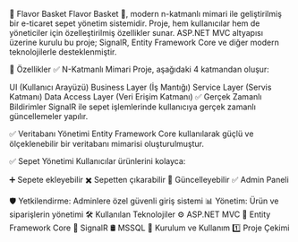 🛒 Flavor Basket
Flavor Basket 🚀, modern n-katmanlı mimari ile geliştirilmiş bir e-ticaret sepet yönetim sistemidir. Proje, hem kullanıcılar hem de yöneticiler için özelleştirilmiş özellikler sunar. ASP.NET MVC altyapısı üzerine kurulu bu proje; SignalR, Entity Framework Core ve diğer modern teknolojilerle desteklenmiştir.

🌟 Özellikler
✅ N-Katmanlı Mimari
Proje, aşağıdaki 4 katmandan oluşur:

UI (Kullanıcı Arayüzü)
Business Layer (İş Mantığı)
Service Layer (Servis Katmanı)
Data Access Layer (Veri Erişim Katmanı)
✅ Gerçek Zamanlı Bildirimler
SignalR ile sepet işlemlerinde kullanıcıya gerçek zamanlı güncellemeler yapılır.

✅ Veritabanı Yönetimi
Entity Framework Core kullanılarak güçlü ve ölçeklenebilir bir veritabanı mimarisi oluşturulmuştur.

✅ Sepet Yönetimi
Kullanıcılar ürünlerini kolayca:

➕ Sepete ekleyebilir
✖️ Sepetten çıkarabilir
🔄 Güncelleyebilir
✅ Admin Paneli

🛡️ Yetkilendirme: Adminlere özel güvenli giriş sistemi
📊 Yönetim: Ürün ve siparişlerin yönetimi
🛠️ Kullanılan Teknolojiler
⚙️ ASP.NET MVC
💾 Entity Framework Core
📡 SignalR
🛢️ MSSQL
🚀 Kurulum ve Kullanım
1️⃣ Proje Çekimi
